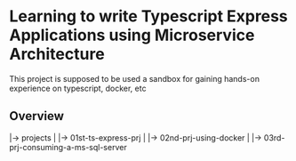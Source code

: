 # Learning to write Typescript Express Applications using Microservice Architecture

This project is supposed to be used a sandbox for gaining hands-on experience on typescript, docker, etc


## Overview

|-> projects
|   |-> 01st-ts-express-prj
|   |-> 02nd-prj-using-docker
|   |-> 03rd-prj-consuming-a-ms-sql-server
